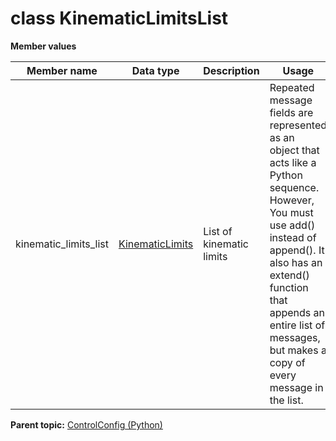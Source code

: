 # class KinematicLimitsList

 **Member values** 

|Member name|Data type|Description|Usage|
|-----------|---------|-----------|-----|
|kinematic\_limits\_list| [KinematicLimits](KinematicLimits.md#)|List of kinematic limits|Repeated message fields are represented as an object that acts like a Python sequence. However, You must use add\(\) instead of append\(\). It also has an extend\(\) function that appends an entire list of messages, but makes a copy of every message in the list.|

**Parent topic:** [ControlConfig \(Python\)](../../summary_pages/ControlConfig.md)

